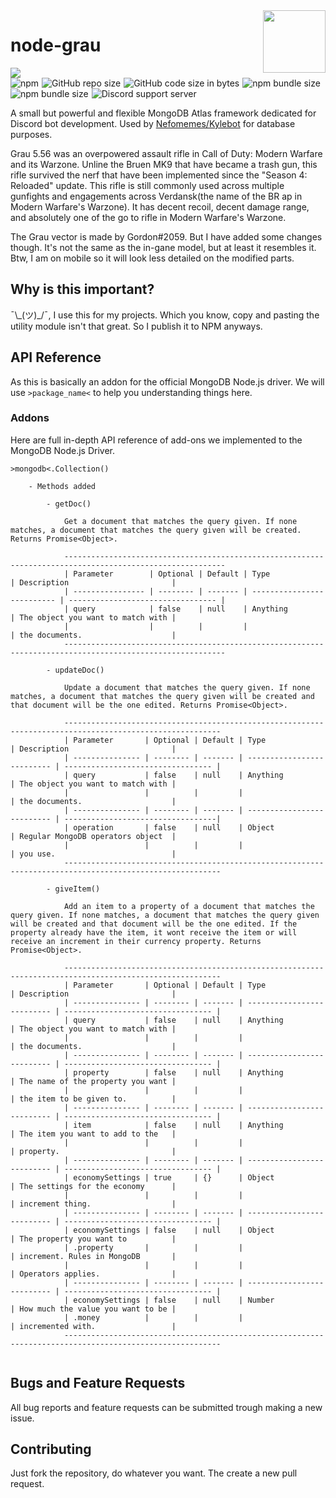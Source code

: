 
<img src="https://i.imgur.com/jRLmdla.jpg" width="100px" height="100px" style="float: right;" />
<h1 style="border: none;">node-grau</h1>
<img src="https://nodei.co/npm/node-grau.png?compact=true"/> <br/>
<img alt="npm" src="https://img.shields.io/npm/dt/node-grau?style=flat-square&logo=npm&color=blue" style="margin-right: 1px;">
<img alt="GitHub repo size" src="https://img.shields.io/github/repo-size/Nefomemes/node-grau?style=flat-square&logo=github" style="margin-right: 1px;">
<img alt="GitHub code size in bytes" src="https://img.shields.io/github/languages/code-size/Nefomemes/node-grau?style=flat-square&logo=github" style="margin-right: 1px;"> 
<img alt="npm bundle size" src="https://img.shields.io/bundlephobia/min/node-grau?style=flat-square&logo=npm" style="margin-right: 1px;">
<img alt="npm bundle size" src="https://img.shields.io/bundlephobia/minzip/node-grau?style=flat-square&logo=npm" style="margin-right: 1px;">
<img alt="Discord support server" src="https://img.shields.io/badge/discord-SCMQwzC-blue?style=flat-square&logo=discord&logoColor=white" style="margin-right: 1px;">

<p>     A small but powerful and flexible MongoDB Atlas framework dedicated for Discord bot development. Used by <a href="https://github.com/Nefomemes/Kylebot">Nefomemes/Kylebot</a> for database purposes.</p>

<p>     Grau 5.56 was an overpowered assault rifle in Call of Duty: Modern Warfare and its Warzone. Unline the Bruen MK9 that have became a trash gun, this rifle survived the nerf that have been implemented since the "Season 4: Reloaded" update. This rifle is still commonly used across multiple gunfights and engagements across Verdansk(the name of the BR  ap in Modern Warfare's Warzone). It has decent recoil, decent damage range, and absolutely one of the go to rifle in Modern Warfare's Warzone.</p>

<p>     The Grau vector is made by Gordon#2059. But I have added some changes though. It's not the same as the in-gane model, but at least it resembles it. Btw, I am on mobile so it will look less detailed on the modified parts.</p>

<h2>Why is this important?</h3>

<p>¯\_(ツ)_/¯, I use this for my projects. Which you know, copy and pasting the utility module isn't that great. So I publish it to NPM anyways.</p> 

<h2>API Reference</h2>
<p>As this is basically an addon for the official MongoDB Node.js driver. We will use <code>>package_name<</code> to help you understanding things here.</p>

<h3>Addons</h3>
<p>Here are full in-depth API reference of add-ons we implemented to the MongoDB Node.js Driver.</p>

```
>mongodb<.Collection()

    - Methods added 

        - getDoc()

            Get a document that matches the query given. If none matches, a document that matches the query given will be created. Returns Promise<Object>.

            ----------------------------------------------------------------------------------------------------------
            | Parameter        | Optional | Default | Type                       | Description                       |
            | ---------------- | -------- | ------- | -------------------------- | --------------------------------- |
            | query            | false    | null    | Anything                   | The object you want to match with |
            |                  |          |         |                            | the documents.                    |
            ----------------------------------------------------------------------------------------------------------

        - updateDoc()

            Update a document that matches the query given. If none matches, a document that matches the query given will be created and that document will be the one edited. Returns Promise<Object>.

            ---------------------------------------------------------------------------------------------------------
            | Parameter       | Optional | Default | Type                       | Description                       |
            | --------------- | -------- | ------- | -------------------------- | --------------------------------- |
            | query           | false    | null    | Anything                   | The object you want to match with |
            |                 |          |         |                            | the documents.                    |
            | --------------- | -------- | ------- | -------------------------- | ----------------------------------|
            | operation       | false    | null    | Object                     | Regular MongoDB operators object  |
            |                 |          |         |                            | you use.                          |
            ---------------------------------------------------------------------------------------------------------

        - giveItem()

            Add an item to a property of a document that matches the query given. If none matches, a document that matches the query given will be created and that document will be the one edited. If the property already have the item, it wont receive the item or will receive an increment in their currency property. Returns Promise<Object>.

            ---------------------------------------------------------------------------------------------------------
            | Parameter       | Optional | Default | Type                       | Description                       |
            | --------------- | -------- | ------- | -------------------------- | --------------------------------- |
            | query           | false    | null    | Anything                   | The object you want to match with |
            |                 |          |         |                            | the documents.                    |
            | --------------- | -------- | ------- | -------------------------- | --------------------------------- |
            | property        | false    | null    | Anything                   | The name of the property you want |
            |                 |          |         |                            | the item to be given to.          |
            | --------------- | -------- | ------- | -------------------------- | --------------------------------- |
            | item            | false    | null    | Anything                   | The item you want to add to the   |
            |                 |          |         |                            | property.                         |
            | --------------- | -------- | ------- | -------------------------- | --------------------------------- |
            | economySettings | true     | {}      | Object                     | The settings for the economy      |
            |                 |          |         |                            | increment thing.                  |
            | --------------- | -------- | ------- | -------------------------- | --------------------------------- |
            | economySettings | false    | null    | Object                     | The property you want to          |
            | .property       |          |         |                            | increment. Rules in MongoDB       |
            |                 |          |         |                            | Operators applies.                |
            | --------------- | -------- | ------- | -------------------------- | --------------------------------- |
            | economySettings | false    | null    | Number                     | How much the value you want to be |
            | .money          |          |         |                            | incremented with.                 |
            ---------------------------------------------------------------------------------------------------------
        
```

<h2>Bugs and Feature Requests</h2>
<p>All bug reports and feature requests can be submitted trough making a new issue.</p>

<h2>Contributing</h2>
<p>Just fork the repository, do whatever you want. The create a new pull request.</p>
